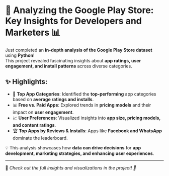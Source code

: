 # 🚀 Analyzing the Google Play Store: Key Insights for Developers and Marketers 📊  

Just completed an **in-depth analysis of the Google Play Store dataset** using **Python**!  
This project revealed fascinating insights about **app ratings, user engagement, and install patterns** across diverse categories.  

## ✨ Highlights:
- 📌 **Top App Categories**: Identified the **top-performing** app categories based on **average ratings and installs**.  
- 📊 **Free vs. Paid Apps**: Explored trends in **pricing models** and their impact on **user engagement**.  
- 📈 **User Preferences**: Visualized insights into **app size, pricing models, and content ratings**.  
- 🏆 **Top Apps by Reviews & Installs**: Apps like **Facebook and WhatsApp** dominate the leaderboard.  

💡 This analysis showcases how **data can drive decisions** for **app development, marketing strategies, and enhancing user experiences**.  

---
📌 *Check out the full insights and visualizations in the project! 🚀*
